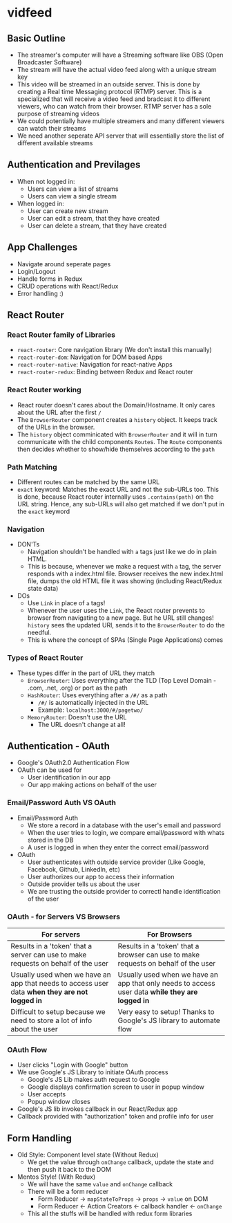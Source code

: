 # vidfeed

## Basic Outline

- The streamer's computer will have a Streaming software like OBS (Open Broadcaster Software)
- The stream will have the actual video feed along with a unique stream key
- This video will be streamed in an outside server. This is done by creating a Real time Messaging protocol (RTMP) server. This is a specialized that will receive a video feed and bradcast it to different viewers, who can watch from their browser. RTMP server has a sole purpose of streaming videos
- We could potentially have multiple streamers and many different viewers can watch their streams
- We need another seperate API server that will essentially store the list of different available streams

## Authentication and Previlages

- When not logged in:
  - Users can view a list of streams
  - Users can view a single stream
- When logged in:
  - User can create new stream
  - User can edit a stream, that they have created
  - User can delete a stream, that they have created

## App Challenges

- Navigate around seperate pages
- Login/Logout
- Handle forms in Redux
- CRUD operations with React/Redux
- Error handling :)

## React Router

### React Router family of Libraries

- `react-router`: Core navigation library (We don't install this manually)
- `react-router-dom`: Navigation for DOM based Apps
- `react-router-native`: Navigation for react-native Apps
- `react-router-redux`: Binding between Redux and React router

### React Router working

- React router doesn't cares about the Domain/Hostname. It only cares about the URL after the first `/`
- The `BrowserRouter` component creates a `history` object. It keeps track of the URLs in the browser.
- The `history` object comminicated with `BrowserRouter` and it will in turn communicate with the child components `Route`s. The `Route` components then decides whether to show/hide themselves according to the `path`

### Path Matching

- Different routes can be matched by the same URL
- `exact` keyword: Matches the exact URL and not the sub-URLs too. This is done, because React router internally uses `.contains(path)` on the URL string. Hence, any sub-URLs will also get matched if we don't put in the `exact` keyword

### Navigation

- DON'Ts
  - Navigation shouldn't be handled with `a` tags just like we do in plain HTML.
  - This is because, whenever we make a request with `a` tag, the server responds with a index.html file. Browser receives the new index.html file, dumps the old HTML file it was showing (including React/Redux state data)
- DOs
  - Use `Link` in place of `a` tags!
  - Whenever the user uses the `Link`, the React router prevents to browser from navigating to a new page. But he URL still changes! `history` sees the updated URl, sends it to the `BrowserRouter` to do the needful.
  - This is where the concept of SPAs (Single Page Applications) comes

### Types of React Router

- These types differ in the part of URL they match
  - `BrowserRouter`: Uses everything after the TLD (Top Level Domain - .com, .net, .org) or port as the path
  - `HashRouter`: Uses everything after a `/#/` as a path
    - `/#/` is automatically injected in the URL
    - Example: `localhost:3000/#/pagetwo/`
  - `MemoryRouter`: Doesn't use the URL
    - The URL doesn't change at all!

## Authentication - OAuth

- Google's OAuth2.0 Authentication Flow
- OAuth can be used for
  - User identification in our app
  - Our app making actions on behalf of the user

### Email/Password Auth VS OAuth

- Email/Password Auth
  - We store a record in a database with the user's email and password
  - When the user tries to login, we compare email/password with whats stored in the DB
  - A user is logged in when they enter the correct email/password
- OAuth
  - User authenticates with outside service provider (Like Google, Facebook, Github, LinkedIn, etc)
  - User authorizes our app to access their information
  - Outside provider tells us about the user
  - We are trusting the outside provider to correctl handle identification of the user

### OAuth - for Servers VS Browsers

| For servers                                                                                     | For Browsers                                                                                      |
| ----------------------------------------------------------------------------------------------- | ------------------------------------------------------------------------------------------------- |
| Results in a 'token' that a server can use to make requests on behalf of the user               | Results in a 'token' that a browser can use to make requests on behalf of the user                |
| Usually used when we have an app that needs to access user data **when they are not logged in** | Usually used when we have an app that only needs to access user data **while they are logged in** |
| Difficult to setup because we need to store a lot of info about the user                        | Very easy to setup! Thanks to Google's JS library to automate flow                                |

### OAuth Flow

- User clicks "Login with Google" button
- We use Google's JS Library to initiate OAuth process
  - Google's JS Lib makes auth request to Google
  - Google displays confirmation screen to user in popup window
  - User accepts
  - Popup window closes
- Google's JS lib invokes callback in our React/Redux app
- Callback provided with "authorization" token and profile info for user

## Form Handling
- Old Style: Component level state (Without Redux)
  - We get the value through `onChange` callback, update the state and then push it back to the DOM
- Mentos Style! (With Redux)
  - We will have the same `value` and `onChange` callback
  - There will be a form reducer
    - Form Reducer → `mapStateToProps` → `props` → `value` on DOM
    - Form Reducer ← Action Creators ← callback handler ← `onChange`
  - This all the stuffs will be handled with redux form libraries